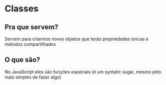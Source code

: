 # Classes

## Pra que servem?

Servem para criarmos novos objetos que terão propriedades únicas e métodos compartilhados

## O que são?

No JavaScript eles são funções especiais (é um syntatic sugar, mesmo jeito mais simples de fazer algo)
